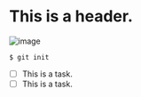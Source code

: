 # This is a header.

![image](https://github.com/chanshiii/skills-communicate-using-markdown/assets/130650261/1df15f34-e7f9-41a0-bdc0-95a626d0cff3)

```
$ git init
```
- [ ] This is a task.
- [ ] This is a task.

